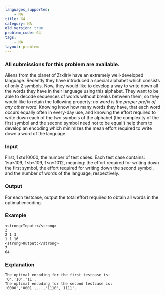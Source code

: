 ```yaml
---
languages_supported:
    - NA
title: G4
category: NA
old_version: true
problem_code: G4
tags:
    - NA
layout: problem
---
```

###  All submissions for this problem are available. 

Aliens from the planet of Zrxllrlv have an extremely well-developed language. Recently they have introduced a special alphabet which consists of only 2 symbols. Now, they would like to develop a way to write down all the words they have in their language using this alphabet. They want to be able to decode sequences of words without breaks between them, so they would like to retain the following property: _no word is the proper prefix of any other word_. Knowing know how many words they have, that each word occurs equally often in every-day use, and knowing the effort required to write down each of the two symbols of the alphabet (the complexity of the first symbol and the second symbol need not to be equal!) help them to develop an encoding which minimizes the mean effort required to write down a word of the language.

### Input

First, 1≤t≤10000, the number of test cases. Each test case contains: 1≤a≤109, 1≤b≤109, 1≤n≤1012, meaning: the effort required for writing down the first symbol, the effort required for writing down the second symbol, and the number of words of the language, respectively.

### Output

For each testcase, output the total effort required to obtain all words in the optimal encoding.

### Example

```
<strong>Input:</strong>
2
2 1 3
1 1 16
<strong>Output:</strong>
7
64

```
### Explanation

```
The optimal encoding for the first testcase is:
'0','10','11'.
The optimal encoding for the second testcase is:
'0000','0001',...,'1110','1111'.

```